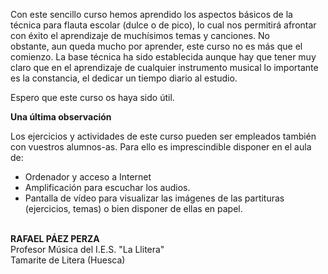 

Con este sencillo curso hemos aprendido los aspectos básicos de la técnica para flauta escolar (dulce o de pico), lo cual nos permitirá afrontar con éxito el aprendizaje de muchísimos temas y canciones. No obstante, aun queda mucho por aprender, este curso no es más que el comienzo. La base técnica ha sido establecida aunque hay que tener muy claro que en el aprendizaje de cualquier instrumento musical lo importante es la constancia, el dedicar un tiempo diario al estudio.

Espero que este curso os haya sido útil.

**Una última observación**

Los ejercicios y actividades de este curso pueden ser empleados también con vuestros alumnos-as. Para ello es imprescindible disponer en el aula de:

- Ordenador y acceso a Internet
- Amplificación para escuchar los audios.
- Pantalla de vídeo para visualizar las imágenes de las partituras (ejercicios, temas) o bien disponer de ellas en papel.

<br /> **RAFAEL PÁEZ PERZA**<br /> Profesor Música del I.E.S. "La Llitera"<br /> Tamarite de Litera (Huesca)

<strong style="font-size: medium; text-align: center;">


